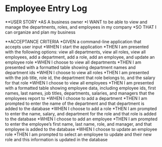 # Employee Entry Log

**USER STORY
*AS A business owner
*I WANT to be able to view and manage the departments, roles, and employees in my company
*SO THAT I can organize and plan my business

**ACCEPTANCE CRITERIA
*GIVEN a command-line application that accepts user input
*WHEN I start the application
*THEN I am presented with the following options: view all departments, view all roles, view all employees, add a department, add a role, add an employee, and update an employee role
*WHEN I choose to view all departments
*THEN I am presented with a formatted table showing department names and department ids
*WHEN I choose to view all roles
*THEN I am presented with the job title, role id, the department that role belongs to, and the salary for that role
*WHEN I choose to view all employees
*THEN I am presented with a formatted table showing employee data, including employee ids, first names, last names, job titles, departments, salaries, and managers that the employees report to
*WHEN I choose to add a department
*THEN I am prompted to enter the name of the department and that department is added to the database
*WHEN I choose to add a role
*THEN I am prompted to enter the name, salary, and department for the role and that role is added to the database
*WHEN I choose to add an employee
*THEN I am prompted to enter the employee’s first name, last name, role, and manager, and that employee is added to the database
*WHEN I choose to update an employee role
*THEN I am prompted to select an employee to update and their new role and this information is updated in the database